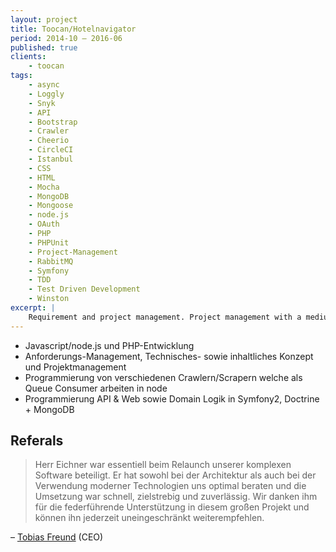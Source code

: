 ```yaml
---
layout: project
title: Toocan/Hotelnavigator
period: 2014-10 – 2016-06
published: true
clients:
    - toocan
tags:
    - async
    - Loggly
    - Snyk
    - API
    - Bootstrap
    - Crawler
    - Cheerio
    - CircleCI
    - Istanbul
    - CSS
    - HTML
    - Mocha
    - MongoDB
    - Mongoose
    - node.js
    - OAuth
    - PHP
    - PHPUnit
    - Project-Management
    - RabbitMQ
    - Symfony
    - TDD
    - Test Driven Development
    - Winston
excerpt: |
    Requirement and project management. Project management with a medium sized dev team. Rewrite high-performance web-scraping solution (Node.js) and  public interface with different profile pages and API in Symfony2.
---
```

- Javascript/node.js und PHP-Entwicklung
- Anforderungs-Management, Technisches- sowie inhaltliches Konzept und Projektmanagement
- Programmierung von verschiedenen Crawlern/Scrapern welche als Queue Consumer arbeiten in node
- Programmierung API & Web sowie Domain Logik in Symfony2, Doctrine + MongoDB

## Referals

> Herr Eichner war essentiell beim Relaunch unserer komplexen Software beteiligt. Er hat sowohl bei der Architektur als auch bei der Verwendung moderner Technologien uns optimal beraten und die Umsetzung war schnell, zielstrebig und zuverlässig. Wir danken ihm für die federführende Unterstützung in diesem großen Projekt und können ihn jederzeit uneingeschränkt weiterempfehlen.

– [Tobias Freund](https://www.linkedin.com/in/tobias-freund-7348b017) (CEO)
